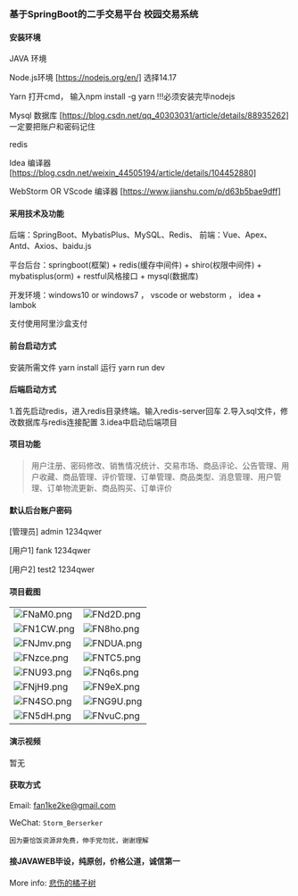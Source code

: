 ### 基于SpringBoot的二手交易平台 校园交易系统


#### 安装环境 

JAVA 环境 

Node.js环境 [https://nodejs.org/en/] 选择14.17

Yarn 打开cmd， 输入npm install -g yarn !!!必须安装完毕nodejs 

Mysql 数据库 [https://blog.csdn.net/qq_40303031/article/details/88935262] 一定要把账户和密码记住

redis

Idea 编译器 [https://blog.csdn.net/weixin_44505194/article/details/104452880]

WebStorm OR VScode 编译器 [https://www.jianshu.com/p/d63b5bae9dff]

#### 采用技术及功能

后端：SpringBoot、MybatisPlus、MySQL、Redis、
前端：Vue、Apex、Antd、Axios、baidu.js

 
平台后台：springboot(框架) + redis(缓存中间件) + shiro(权限中间件) + mybatisplus(orm) + restful风格接口 + mysql(数据库)

开发环境：windows10 or windows7 ， vscode or webstorm ， idea + lambok

支付使用阿里沙盒支付

#### 前台启动方式

安装所需文件 yarn install 
运行 yarn run dev

#### 后端启动方式

1.首先启动redis，进入redis目录终端。输入redis-server回车
2.导入sql文件，修改数据库与redis连接配置
3.idea中启动后端项目

#### 项目功能
> 用户注册、密码修改、销售情况统计、交易市场、商品评论、公告管理、用户收藏、商品管理、评价管理、订单管理、商品类型、消息管理、用户管理、订单物流更新、商品购买、订单评价

#### 默认后台账户密码
 
[管理员]
admin
1234qwer

[用户1]
fank
1234qwer

[用户2]
test2
1234qwer

#### 项目截图

|  |  |
|---------------------|---------------------|
|![FNaM0.png](https://i0.imgs.ovh/2023/10/28/FNaM0.png) | ![FNd2D.png](https://i0.imgs.ovh/2023/10/28/FNd2D.png) |
|![FN1CW.png](https://i0.imgs.ovh/2023/10/28/FN1CW.png) | ![FN8ho.png](https://i0.imgs.ovh/2023/10/28/FN8ho.png) |
|![FNJmv.png](https://i0.imgs.ovh/2023/10/28/FNJmv.png) | ![FNDUA.png](https://i0.imgs.ovh/2023/10/28/FNDUA.png) |
|![FNzce.png](https://i0.imgs.ovh/2023/10/28/FNzce.png) | ![FNTC5.png](https://i0.imgs.ovh/2023/10/28/FNTC5.png) |
|![FNU93.png](https://i0.imgs.ovh/2023/10/28/FNU93.png) | ![FNq6s.png](https://i0.imgs.ovh/2023/10/28/FNq6s.png) |
|![FNjH9.png](https://i0.imgs.ovh/2023/10/28/FNjH9.png) | ![FN9eX.png](https://i0.imgs.ovh/2023/10/28/FN9eX.png) |
|![FN4SO.png](https://i0.imgs.ovh/2023/10/28/FN4SO.png) | ![FNG9U.png](https://i0.imgs.ovh/2023/10/28/FNG9U.png) |
|![FN5dH.png](https://i0.imgs.ovh/2023/10/28/FN5dH.png) | ![FNvuC.png](https://i0.imgs.ovh/2023/10/28/FNvuC.png)


#### 演示视频

暂无

#### 获取方式

Email: fan1ke2ke@gmail.com

WeChat: `Storm_Berserker`

`因为要恰饭资源非免费，伸手党勿扰，谢谢理解`

#### 接JAVAWEB毕设，纯原创，价格公道，诚信第一

More info: [悲伤的橘子树](https://berserker287.github.io/)
